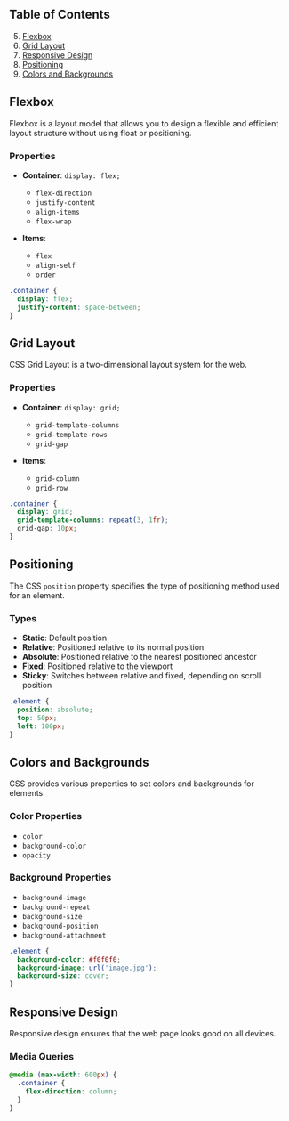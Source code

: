 
## Table of Contents

5. [Flexbox](#flexbox)
6. [Grid Layout](#grid-layout)
7. [Responsive Design](#responsive-design)
8. [Positioning](#positioning)
9. [Colors and Backgrounds](#colors-and-backgrounds)

## Flexbox
Flexbox is a layout model that allows you to design a flexible and efficient layout structure without using float or positioning.

### Properties
- **Container**: `display: flex;`
  - `flex-direction`
  - `justify-content`
  - `align-items`
  - `flex-wrap`

- **Items**: 
  - `flex`
  - `align-self`
  - `order`

```css
.container {
  display: flex;
  justify-content: space-between;
}
```

## Grid Layout
CSS Grid Layout is a two-dimensional layout system for the web.

### Properties
- **Container**: `display: grid;`
  - `grid-template-columns`
  - `grid-template-rows`
  - `grid-gap`

- **Items**: 
  - `grid-column`
  - `grid-row`

```css
.container {
  display: grid;
  grid-template-columns: repeat(3, 1fr);
  grid-gap: 10px;
}
```

## Positioning
The CSS `position` property specifies the type of positioning method used for an element.

### Types
- **Static**: Default position
- **Relative**: Positioned relative to its normal position
- **Absolute**: Positioned relative to the nearest positioned ancestor
- **Fixed**: Positioned relative to the viewport
- **Sticky**: Switches between relative and fixed, depending on scroll position

```css
.element {
  position: absolute;
  top: 50px;
  left: 100px;
}
```

## Colors and Backgrounds
CSS provides various properties to set colors and backgrounds for elements.

### Color Properties
- `color`
- `background-color`
- `opacity`

### Background Properties
- `background-image`
- `background-repeat`
- `background-size`
- `background-position`
- `background-attachment`

```css
.element {
  background-color: #f0f0f0;
  background-image: url('image.jpg');
  background-size: cover;
}
```
## Responsive Design
Responsive design ensures that the web page looks good on all devices.

### Media Queries
```css
@media (max-width: 600px) {
  .container {
    flex-direction: column;
  }
}
```